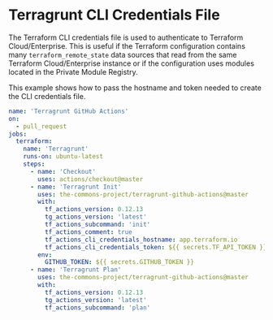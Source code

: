 # Terragrunt CLI Credentials File

The Terraform CLI credentials file is used to authenticate to Terraform Cloud/Enterprise. This is useful if the Terraform configuration contains many `terraform_remote_state` data sources that read from the same Terraform Cloud/Enterprise instance or if the configuration uses modules located in the Private Module Registry.

This example shows how to pass the hostname and token needed to create the CLI credentials file.

```yaml
name: 'Terragrunt GitHub Actions'
on:
  - pull_request
jobs:
  terraform:
    name: 'Terragrunt'
    runs-on: ubuntu-latest
    steps:
      - name: 'Checkout'
        uses: actions/checkout@master
      - name: 'Terragrunt Init'
        uses: the-commons-project/terragrunt-github-actions@master
        with:
          tf_actions_version: 0.12.13
          tg_actions_version: 'latest'
          tf_actions_subcommand: 'init'
          tf_actions_comment: true
          tf_actions_cli_credentials_hostname: app.terraform.io 
          tf_actions_cli_credentials_token: ${{ secrets.TF_API_TOKEN }}
        env:
          GITHUB_TOKEN: ${{ secrets.GITHUB_TOKEN }}
      - name: 'Terragrunt Plan'
        uses: the-commons-project/terragrunt-github-actions@master
        with:
          tf_actions_version: 0.12.13
          tg_actions_version: 'latest'
          tf_actions_subcommand: 'plan'
```

